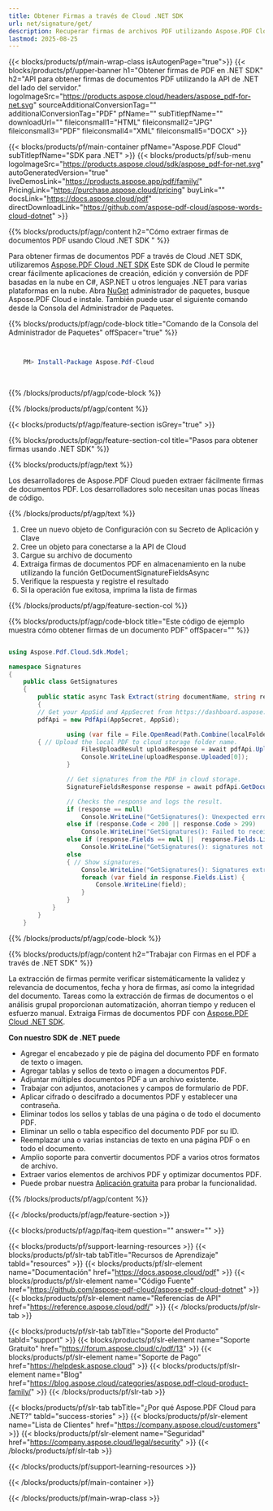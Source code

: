```yaml
---
title: Obtener Firmas a través de Cloud .NET SDK
url: net/signature/get/
description: Recuperar firmas de archivos PDF utilizando Aspose.PDF Cloud SDK para .NET. Mejore la descubribilidad y el indexado.
lastmod: 2025-08-25
---
```


{{< blocks/products/pf/main-wrap-class isAutogenPage="true">}}
{{< blocks/products/pf/upper-banner h1="Obtener firmas de PDF en .NET SDK" h2="API para obtener firmas de documentos PDF utilizando la API de .NET del lado del servidor." logoImageSrc="https://products.aspose.cloud/headers/aspose_pdf-for-net.svg" sourceAdditionalConversionTag="" additionalConversionTag="PDF" pfName="" subTitlepfName="" downloadUrl="" fileiconsmall1="HTML" fileiconsmall2="JPG" fileiconsmall3="PDF" fileiconsmall4="XML" fileiconsmall5="DOCX" >}}

{{< blocks/products/pf/main-container pfName="Aspose.PDF Cloud" subTitlepfName="SDK para .NET" >}}
{{< blocks/products/pf/sub-menu logoImageSrc="https://products.aspose.cloud/sdk/aspose_pdf-for-net.svg"
autoGeneratedVersion="true"
liveDemosLink="https://products.aspose.app/pdf/family/" PricingLink="https://purchase.aspose.cloud/pricing" buyLink="" docsLink="https://docs.aspose.cloud/pdf"  directDownloadLink="https://github.com/aspose-pdf-cloud/aspose-words-cloud-dotnet" >}}

{{% blocks/products/pf/agp/content h2="Cómo extraer firmas de documentos PDF usando Cloud .NET SDK " %}}

Para obtener firmas de documentos PDF a través de Cloud .NET SDK, utilizaremos
[Aspose.PDF Cloud .NET SDK](https://products.aspose.cloud/pdf/net/)
Este SDK de Cloud le permite crear fácilmente aplicaciones de creación, edición y conversión de PDF basadas en la nube en C#, ASP.NET u otros lenguajes .NET para varias plataformas en la nube. Abra
[NuGet](https://www.nuget.org/packages/Aspose.Pdf-Cloud)
administrador de paquetes, busque
Aspose.PDF Cloud
e instale. También puede usar el siguiente comando desde la Consola del Administrador de Paquetes.

{{% blocks/products/pf/agp/code-block title="Comando de la Consola del Administrador de Paquetes" offSpacer="true" %}}

```powershell

     
    PM> Install-Package Aspose.Pdf-Cloud
     
     

```

{{% /blocks/products/pf/agp/code-block %}}

{{% /blocks/products/pf/agp/content %}}

{{< blocks/products/pf/agp/feature-section isGrey="true" >}}

{{% blocks/products/pf/agp/feature-section-col title="Pasos para obtener firmas usando .NET SDK" %}}

{{% blocks/products/pf/agp/text %}}

Los desarrolladores de Aspose.PDF Cloud pueden extraer fácilmente firmas de documentos PDF. Los desarrolladores solo necesitan unas pocas líneas de código.

{{% /blocks/products/pf/agp/text %}}

1. Cree un nuevo objeto de Configuración con su Secreto de Aplicación y Clave
1. Cree un objeto para conectarse a la API de Cloud
1. Cargue su archivo de documento
1. Extraiga firmas de documentos PDF en almacenamiento en la nube utilizando la función GetDocumentSignatureFieldsAsync
1. Verifique la respuesta y registre el resultado
1. Si la operación fue exitosa, imprima la lista de firmas

{{% /blocks/products/pf/agp/feature-section-col %}}

{{% blocks/products/pf/agp/code-block title="Este código de ejemplo muestra cómo obtener firmas de un documento PDF" offSpacer="" %}}

```cs

using Aspose.Pdf.Cloud.Sdk.Model;

namespace Signatures
{
    public class GetSignatures
    {
        public static async Task Extract(string documentName, string remoteFolder)
        {
		// Get your AppSid and AppSecret from https://dashboard.aspose.cloud (free registration required). 
		pdfApi = new PdfApi(AppSecret, AppSid);

                using (var file = File.OpenRead(Path.Combine(localFolder, documentName)))
		{ // Upload the local PDF to cloud storage folder name.
                    FilesUploadResult uploadResponse = await pdfApi.UploadFileAsync(Path.Combine(remoteFolder, documentName), documentName);
                    Console.WriteLine(uploadResponse.Uploaded[0]);
                }

                // Get signatures from the PDF in cloud storage.
                SignatureFieldsResponse response = await pdfApi.GetDocumentSignatureFieldsAsync(documentName, folder: remoteFolder);

                // Checks the response and logs the result.
                if (response == null)
                    Console.WriteLine("GetSignatures(): Unexpected error!");
                else if (response.Code < 200 || response.Code > 299)
                    Console.WriteLine("GetSignatures(): Failed to receive signatures from the document.");
                else if (response.Fields == null ||  response.Fields.List == null ||  response.Fields.List.Count == 0)
                    Console.WriteLine("GetSignatures(): signatures not found in the document.");
                else
                { // Show signatures.
                    Console.WriteLine("GetSignatures(): Signatures extracted successfully from the Pdf document '{0}'.", documentName);
                    foreach (var field in response.Fields.List) {
                        Console.WriteLine(field);
                    }
                }
            }
        }
    }
```

{{% /blocks/products/pf/agp/code-block %}}

{{% blocks/products/pf/agp/content h2="Trabajar con Firmas en el PDF a través de .NET SDK" %}}

La extracción de firmas permite verificar sistemáticamente la validez y relevancia de documentos, fecha y hora de firmas, así como la integridad del documento. Tareas como la extracción de firmas de documentos o el análisis grupal proporcionan automatización, ahorran tiempo y reducen el esfuerzo manual.
Extraiga Firmas de documentos PDF con [Aspose.PDF Cloud .NET SDK](https://products.aspose.cloud/pdf/net/).

**Con nuestro SDK de .NET puede**

+ Agregar el encabezado y pie de página del documento PDF en formato de texto o imagen.
+ Agregar tablas y sellos de texto o imagen a documentos PDF.
+ Adjuntar múltiples documentos PDF a un archivo existente.
+ Trabajar con adjuntos, anotaciones y campos de formulario de PDF.
+ Aplicar cifrado o descifrado a documentos PDF y establecer una contraseña.
+ Eliminar todos los sellos y tablas de una página o de todo el documento PDF.
+ Eliminar un sello o tabla específico del documento PDF por su ID.
+ Reemplazar una o varias instancias de texto en una página PDF o en todo el documento.
+ Amplio soporte para convertir documentos PDF a varios otros formatos de archivo.
+ Extraer varios elementos de archivos PDF y optimizar documentos PDF.
+ Puede probar nuestra [Aplicación gratuita](https://products.aspose.app/pdf/) para probar la funcionalidad.

{{% /blocks/products/pf/agp/content %}}

{{< /blocks/products/pf/agp/feature-section >}}

{{< blocks/products/pf/agp/faq-item question="" answer="" >}}

{{< blocks/products/pf/support-learning-resources >}}
{{< blocks/products/pf/slr-tab tabTitle="Recursos de Aprendizaje" tabId="resources" >}}
{{< blocks/products/pf/slr-element name="Documentación" href="https://docs.aspose.cloud/pdf" >}}
{{< blocks/products/pf/slr-element name="Código Fuente" href="https://github.com/aspose-pdf-cloud/aspose-pdf-cloud-dotnet" >}}
{{< blocks/products/pf/slr-element name="Referencias de API" href="https://reference.aspose.cloud/pdf/" >}}
{{< /blocks/products/pf/slr-tab >}}

{{< blocks/products/pf/slr-tab tabTitle="Soporte del Producto" tabId="support" >}}
{{< blocks/products/pf/slr-element name="Soporte Gratuito" href="https://forum.aspose.cloud/c/pdf/13" >}}
{{< blocks/products/pf/slr-element name="Soporte de Pago" href="https://helpdesk.aspose.cloud" >}}
{{< blocks/products/pf/slr-element name="Blog" href="https://blog.aspose.cloud/categories/aspose.pdf-cloud-product-family/" >}}
{{< /blocks/products/pf/slr-tab >}}

{{< blocks/products/pf/slr-tab tabTitle="¿Por qué Aspose.PDF Cloud para .NET?" tabId="success-stories" >}}
{{< blocks/products/pf/slr-element name="Lista de Clientes" href="https://company.aspose.cloud/customers" >}}
{{< blocks/products/pf/slr-element name="Seguridad" href="https://company.aspose.cloud/legal/security" >}}
{{< /blocks/products/pf/slr-tab >}}

{{< /blocks/products/pf/support-learning-resources >}}

{{< /blocks/products/pf/main-container >}}

{{< /blocks/products/pf/main-wrap-class >}}

